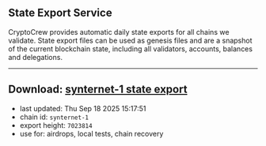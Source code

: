 ## State Export Service
CryptoCrew provides automatic daily state exports for all chains we validate. State export files can be used as genesis files and are a snapshot of the current blockchain state, including all validators, accounts, balances and delegations.

---
**Download: [synternet-1 state export](https://dl-eu2.ccvalidators.com/SERVICE/synternet/synternet-1_export_7023814.json)**
---

- last updated: Thu Sep 18 2025 15:17:51
- chain id: `synternet-1`
- export height: `7023814`
- use for: airdrops, local tests, chain recovery
